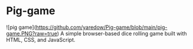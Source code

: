# Pig-game
![pig game]\(https://github.com/yaredow/Pig-game/blob/main/pig-game.PNG?raw=true)
A simple browser-based dice rolling game built with HTML, CSS, and JavaScript. 
